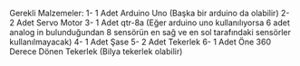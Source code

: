 Gerekli Malzemeler:
1- 1 Adet Arduino Uno (Başka bir arduino da olabilir)
2- 2 Adet Servo Motor
3- 1 Adet qtr-8a (Eğer arduino uno kullanılıyorsa 6 adet analog in bulunduğundan 8 sensörün en sağ ve en sol tarafındaki sensörler kullanılmayacak)
4- 1 Adet Şase
5- 2 Adet Tekerlek
6- 1 Adet Öne 360 Derece Dönen Tekerlek (Bilya tekerlek olabilir)
